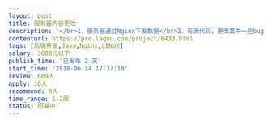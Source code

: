 ```yaml
---                
layout: post       
title: 服务器内容更改           
description: '</br>1，服务器通过Nginx下发数据</br>2，有源代码，更改其中一些bug</br>3, 更改其中一些图片数据</br>'     
contenturl: https://pro.lagou.com/project/8433.html      
tags: [后端开发,Java,Nginx,LINUX]            
salary: 3000元以下          
publish_time: '已发布 2 天'         
start_time: '2018-06-14 17:37:18'           
review: 689人                   
apply: 10人                   
recommend: 0人                   
time_range: 1-2周              
status: 招募中                  
---                 
```

